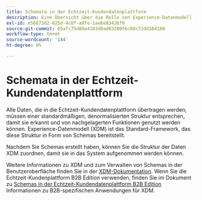 ```yaml
---
title: Schemata in der Echtzeit-Kundendatenplattform
description: Eine Übersicht über die Rolle von Experience-Datenmodell (XDM)-Schemas in der Echtzeit-Kundendatenplattform.
exl-id: e56873d2-825d-4c0f-a0fe-1ae6e83438f0
source-git-commit: 65afc75d89a4183d0ad03200f6c08c72dd104180
workflow-type: tm+mt
source-wordcount: '144'
ht-degree: 0%

---
```


# Schemata in der Echtzeit-Kundendatenplattform

Alle Daten, die in die Echtzeit-Kundendatenplattform übertragen werden, müssen einer standardmäßigen, denormalisierten Struktur entsprechen, damit sie erkannt und von nachgelagerten Funktionen genutzt werden können. Experience-Datenmodell (XDM) ist das Standard-Framework, das diese Struktur in Form von Schemas bereitstellt.

Nachdem Sie Schemas erstellt haben, können Sie die Struktur der Daten XDM zuordnen, damit sie in das System aufgenommen werden können.

Weitere Informationen zu XDM und zum Verwalten von Schemas in der Benutzeroberfläche finden Sie in der [XDM-Dokumentation](../../xdm/home.md). Wenn Sie die Echtzeit-Kundenplattform B2B Edition verwenden, finden Sie im Dokument zu [Schemas in der Echtzeit-Kundendatenplattform B2B Edition](./b2b.md) Informationen zu B2B-spezifischen Anwendungen für XDM.
